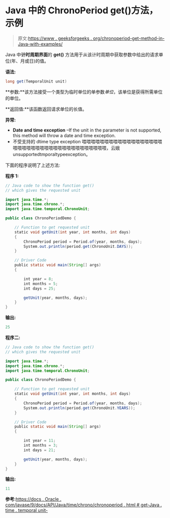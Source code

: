# Java 中的 ChronoPeriod get()方法，示例

> 原文:[https://www . geeksforgeeks . org/chronoperiod-get-method-in-Java-with-examples/](https://www.geeksforgeeks.org/chronoperiod-get-method-in-java-with-examples/)

Java 中**计时周期界面**的 **get()** 方法用于从该计时周期中获取参数中给出的请求单位(年、月或日)的值。

**语法:**

```java
long get(TemporalUnit unit)
```

**参数:**该方法接受一个类型为临时单位的单参数*单位*，该单位是获得所需单位的单位。

**返回值:**该函数返回请求单位的长值。

**异常:**

*   **Date and time exception** –If the unit in the parameter is not supported, this method will throw a date and time exception.
*   不受支持的 dtime type exception 喂喂喂喂喂喂喂喂喂喂喂喂喂喂喂喂喂喂喂喂喂喂喂喂喂喂喂喂喂喂喂喂喂喂喂喂喂喂喂，云娥 unsupportedtmporaltypeexception。

下面的程序说明了上述方法:

**程序 1:**

```java
// Java code to show the function get()
// which gives the requested unit

import java.time.*;
import java.time.chrono.*;
import java.time.temporal.ChronoUnit;

public class ChronoPeriodDemo {

    // Function to get requested unit
    static void getUnit(int year, int months, int days)
    {
        ChronoPeriod period = Period.of(year, months, days);
        System.out.println(period.get(ChronoUnit.DAYS));
    }

    // Driver Code
    public static void main(String[] args)
    {

        int year = 8;
        int months = 5;
        int days = 25;

        getUnit(year, months, days);
    }
}
```

**输出:**

```java
25

```

**程序二:**

```java
// Java code to show the function get()
// which gives the requested unit

import java.time.*;
import java.time.chrono.*;
import java.time.temporal.ChronoUnit;

public class ChronoPeriodDemo {

    // Function to get requested unit
    static void getUnit(int year, int months, int days)
    {
        ChronoPeriod period = Period.of(year, months, days);
        System.out.println(period.get(ChronoUnit.YEARS));
    }

    // Driver Code
    public static void main(String[] args)
    {

        int year = 11;
        int months = 3;
        int days = 21;

        getUnit(year, months, days);
    }
}
```

**输出:**

```java
11

```

**参考:**[https://docs . Oracle . com/javase/9/docs/API/Java/time/chrono/chronoperiod . html # get-Java . time . temporal unit-](https://docs.oracle.com/javase/9/docs/api/java/time/chrono/ChronoChronoPeriod.html#get-java.time.temporal.TemporalUnit-)